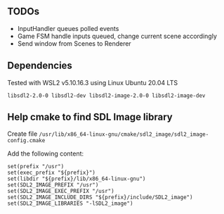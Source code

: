 ## TODOs

- InputHandler queues polled events
- Game FSM handle inputs queued, change current scene accordingly
- Send window from Scenes to Renderer

## Dependencies

Tested with WSL2 v5.10.16.3 using Linux Ubuntu 20.04 LTS

`libsdl2-2.0-0 libsdl2-dev libsdl2-image-2.0-0 libsdl2-image-dev`


## Help cmake to find SDL Image library

Create file `/usr/lib/x86_64-linux-gnu/cmake/sdl2_image/sdl2_image-config.cmake`

Add the following content:

```
set(prefix "/usr") 
set(exec_prefix "${prefix}")
set(libdir "${prefix}/lib/x86_64-linux-gnu")
set(SDL2_IMAGE_PREFIX "/usr")
set(SDL2_IMAGE_EXEC_PREFIX "/usr")
set(SDL2_IMAGE_INCLUDE_DIRS "${prefix}/include/SDL2_image")
set(SDL2_IMAGE_LIBRARIES "-lSDL2_image")
```